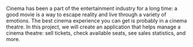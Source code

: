 Cinema has been a part of the entertainment industry for a long time: a good movie is a way to escape reality and live through a variety of emotions. The best cinema experience you can get is probably in a cinema theatre. In this project, we will create an application that helps manage a cinema theatre: sell tickets, check available seats, see sales statistics, and more.
